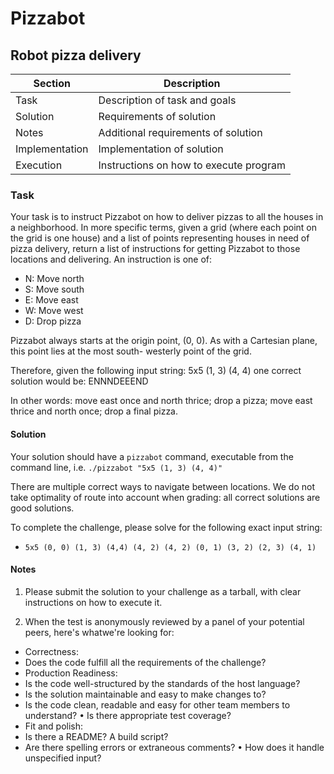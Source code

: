 # Pizzabot

## Robot pizza delivery

Section        | Description
---------------|------------
Task           | Description of task and goals
Solution       | Requirements of solution
Notes          | Additional requirements of solution
Implementation | Implementation of solution
Execution      | Instructions on how to execute program

### Task
Your task is to instruct Pizzabot on how to deliver pizzas to all the houses in a neighborhood.
In more specific terms, given a grid (where each point on the grid is one house) and a list of
points representing houses in need of pizza delivery, return a list of instructions for getting
Pizzabot to those locations and delivering. An instruction is one of:

- N: Move north 
- S: Move south 
- E: Move east 
- W: Move west 
- D: Drop pizza

Pizzabot always starts at the origin point, (0, 0). As with a Cartesian plane, this point lies 
at the most south- westerly point of the grid.

Therefore, given the following input string: 5x5 (1, 3) (4, 4)
one correct solution would be: ENNNDEEEND

In other words: move east once and north thrice; drop a pizza; move east thrice and north once; 
drop a final pizza.

#### Solution

Your solution should have a `pizzabot` command, executable from the command line, 
i.e. `./pizzabot "5x5 (1, 3) (4, 4)"` 

There are multiple correct ways to navigate between locations. We do not take optimality of route 
into account when grading: all correct solutions are good solutions.

To complete the challenge, please solve for the following exact input string:
 
- `5x5 (0, 0) (1, 3) (4,4) (4, 2) (4, 2) (0, 1) (3, 2) (2, 3) (4, 1)`

#### Notes

1. Please submit the solution to your challenge as a tarball, with clear instructions on how to 
execute it.

2. When the test is anonymously reviewed by a panel of your potential peers, here's whatwe're looking for:
- Correctness:
- Does the code fulfill all the requirements of the challenge?
- Production Readiness:
- Is the code well-structured by the standards of the host language?
- Is the solution maintainable and easy to make changes to?
- Is the code clean, readable and easy for other team members to understand? • Is there appropriate test coverage?
- Fit and polish:
- Is there a README? A build script?
- Are there spelling errors or extraneous comments? • How does it handle unspecified input?

